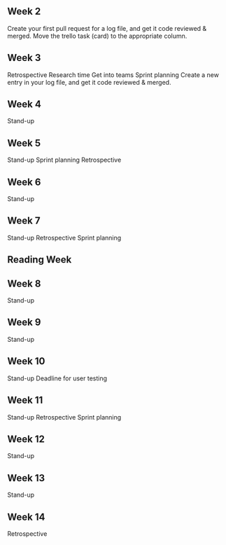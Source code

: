 ## Week 2	
Create your first pull request for a log file, and get it code reviewed & merged. 
Move the trello task (card) to the appropriate column. 

## Week 3	
Retrospective
Research time
Get into teams
Sprint planning
Create a new entry in your log file, and get it code reviewed & merged.

## Week 4	
Stand-up

## Week 5	
Stand-up
Sprint planning
Retrospective

## Week 6	
Stand-up

## Week 7	
Stand-up
Retrospective
Sprint planning

## Reading Week

## Week 8	
Stand-up

## Week 9	
Stand-up

## Week 10	
Stand-up
Deadline for user testing

## Week 11	
Stand-up
Retrospective
Sprint planning

## Week 12	
Stand-up

## Week 13	
Stand-up

## Week 14	
Retrospective
